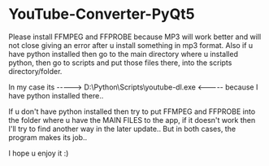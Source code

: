 # YouTube-Converter-PyQt5

Please install FFMPEG and FFPROBE because MP3 will work better and will not close giving an error after u install something in mp3 format.
Also if u have python installed then go to the main directory where u installed python, then go to scripts and put those files there, into the scripts directory/folder.

In my case its ----->  D:\Python\Scripts\youtube-dl.exe <-----  because I have python installed there.. 

If u don't have python installed then try to put FFMPEG and FFPROBE into the folder where u have the MAIN FILES to the app, if it doesn't work then I'll try to find another way
in the later update..
But in both cases, the program makes its job..

I hope u enjoy it :)

